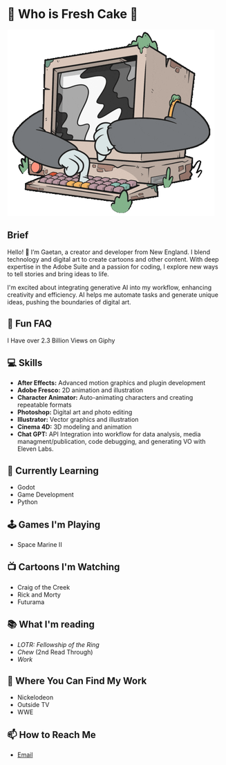 # 🍰 Who is Fresh Cake 🍰

![image](Screentime.GIF)

## Brief
Hello! 👋 I’m Gaetan, a creator and developer from New England. I blend technology and digital art to create cartoons and other content. With deep expertise in the Adobe Suite and a passion for coding, I explore new ways to tell stories and bring ideas to life.

I'm excited about integrating generative AI into my workflow, enhancing creativity and efficiency. AI helps me automate tasks and generate unique ideas, pushing the boundaries of digital art.

## 🤩 Fun FAQ
I Have over 2.3 Billion Views on Giphy 

## 💻 Skills

- **After Effects:** Advanced motion graphics and plugin development
- **Adobe Fresco:** 2D animation and illustration
- **Character Animator:** Auto-animating characters and creating repeatable formats
- **Photoshop:** Digital art and photo editing
- **Illustrator:** Vector graphics and illustration
- **Cinema 4D:** 3D modeling and animation
- **Chat GPT:** API Integration into workflow for data analysis, media managment/publication, code debugging, and generating VO with Eleven Labs.

## 🌱 Currently Learning
- Godot
- Game Development
- Python

## 🕹️ Games I'm Playing
- Space Marine II

## 📺 Cartoons I'm Watching
- Craig of the Creek
- Rick and Morty
- Futurama

## 📚 What I'm reading
- *LOTR: Fellowship of the Ring*
- *Chew* (2nd Read Through)
- *Work*

## 📁 Where You Can Find My Work
- Nickelodeon
- Outside TV
- WWE

## 📫 How to Reach Me

- [Email](mailto:gaetan@freshcake.wtf)
